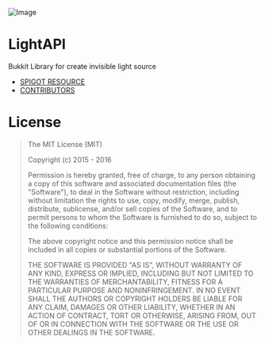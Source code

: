 ![Image](/others/light_api_logo_version_3.png)
# LightAPI
Bukkit Library for create invisible light source
- [ SPIGOT RESOURCE ](https://www.spigotmc.org/resources/lightapi.4510/)
- [ CONTRIBUTORS ](https://github.com/BeYkeRYkt/LightAPI/graphs/contributors)

# License
> The MIT License (MIT)
>
>Copyright (c) 2015 - 2016
>
>Permission is hereby granted, free of charge, to any person obtaining a copy
>of this software and associated documentation files (the "Software"), to deal
>in the Software without restriction, including without limitation the rights
>to use, copy, modify, merge, publish, distribute, sublicense, and/or sell
>copies of the Software, and to permit persons to whom the Software is
>furnished to do so, subject to the following conditions:
>
>The above copyright notice and this permission notice shall be included in all
>copies or substantial portions of the Software.
>
>THE SOFTWARE IS PROVIDED "AS IS", WITHOUT WARRANTY OF ANY KIND, EXPRESS OR
>IMPLIED, INCLUDING BUT NOT LIMITED TO THE WARRANTIES OF MERCHANTABILITY,
>FITNESS FOR A PARTICULAR PURPOSE AND NONINFRINGEMENT. IN NO EVENT SHALL THE
>AUTHORS OR COPYRIGHT HOLDERS BE LIABLE FOR ANY CLAIM, DAMAGES OR OTHER
>LIABILITY, WHETHER IN AN ACTION OF CONTRACT, TORT OR OTHERWISE, ARISING FROM,
>OUT OF OR IN CONNECTION WITH THE SOFTWARE OR THE USE OR OTHER DEALINGS IN THE
>SOFTWARE.
